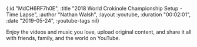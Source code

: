 {:id "MdCH6RF7h0E",
 :title "2018 World Crokinole Championship Setup - Time Lapse",
 :author "Nathan Walsh",
 :layout :youtube,
 :duration "00:02:01",
 :date "2019-05-24",
 :youtube-tags nil}


Enjoy the videos and music you love, upload original content, and share it all with friends, family, and the world on YouTube.
